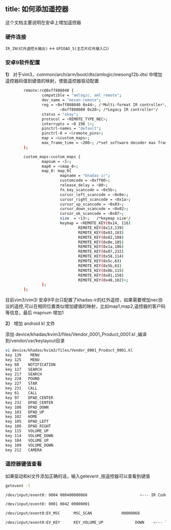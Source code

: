 title: 如何添加遥控器
---


这个文档主要说明在安卓上增加遥控器


### 硬件连接
`IR_IN(红外遥控头输出)` <-> `GPIOAO_5(主芯片红外输入口)`

### 安卓9软件配置
**1）**  对于vim3，common/arch/arm/boot/dts/amlogic/mesong12b.dtsi 中增加遥控器码值到键值的映射，使能遥控器驱动配置
```sh
        remote:rc@0xff808040 {
                compatible = "amlogic, aml_remote";
                dev_name = "meson-remote";
                reg = <0xff808040 0x44>, /*Multi-format IR controller*/
                        <0xff808000 0x20>; /*Legacy IR controller*/
                status = "okay";
                protocol = <REMOTE_TYPE_NEC>;
                interrupts = <0 196 1>;
                pinctrl-names = "default";
                pinctrl-0 = <&remote_pins>;
                map = <&custom_maps>;
                max_frame_time = <200>; /*set software decoder max frame time*/
        };

        custom_maps:custom_maps {
                mapnum = <1>;
                map0 = <&map_0>;
                map_0: map_0{
                        mapname = "khadas-ir";
                        customcode = <0xff00>;
                        release_delay = <80>;
                        fn_key_scancode = <0x5b>;
                        cursor_left_scancode = <0x0e>;
                        cursor_right_scancode = <0x1a>;
                        cursor_up_scancode = <0x03>;
                        cursor_down_scancode = <0x02>;
                        cursor_ok_scancode = <0x07>;
                        size  = <13>;   /*keymap size*/
                        keymap = <REMOTE_KEY(0x14, 116)
                                REMOTE_KEY(0x13,139)
                                REMOTE_KEY(0x03,103)
                                REMOTE_KEY(0x02,108)
                                REMOTE_KEY(0x0e,105)
                                REMOTE_KEY(0x1a,106)
                                REMOTE_KEY(0x07,232)
                                REMOTE_KEY(0x58,114)
                                REMOTE_KEY(0x5c,63)
                                REMOTE_KEY(0x5b,63)
                                REMOTE_KEY(0x0b,115)
                                REMOTE_KEY(0x01,158)
                                REMOTE_KEY(0x48,102)>;
                };
        };

```
目前vim3/vim3l 安卓9平台只配置了khadas-ir的红外遥控，如果需要增加nec协议的遥控,可以在相同位置类似增加键值的映射，比如map1,map2,遥控器的客户码 等信息，最后 mapnum 增加1

**2）** 增加 android kl 文件

添加 device/khadas/kvim3/files/Vendor_0001_Product_0001.kl ,编译到/vendor/usr/keylayout目录

```sh
vi device/khadas/kvim3/files/Vendor_0001_Product_0001.kl
key 139    MENU
key 125    MENU
key 60    NOTIFICATION
key 127   SEARCH
key 217   SEARCH
key 228   POUND
key 227   STAR
key 231   CALL
key 61    CALL
key 97    DPAD_CENTER
key 232   DPAD_CENTER
key 108   DPAD_DOWN
key 103   DPAD_UP
key 102   HOME
key 105   DPAD_LEFT
key 106   DPAD_RIGHT
key 115   VOLUME_UP
key 114   VOLUME_DOWN
key 104   VOLUME_UP
key 109   VOLUME_DOWN
key 212   CAMERA
```
### 遥控器键值查看
如果驱动和kl文件添加正确的话，输入getevent ,按遥控器可以查看到键值
```sh
getevent -l 

/dev/input/event0: 0004 000400000068                       <--- IR Code 0x68=104

/dev/input/event0: 0001 0042 00000001                       

/dev/input/event0:EV_MSC      MSC_SCAN             00000068      

/dev/input/event0:EV_KEY      KEY_VOLUME_UP              DOWN    <--- linux key name KEY_VOLUME_UP
```

